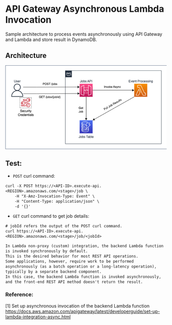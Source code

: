 # API Gateway Asynchronous Lambda Invocation

Sample architecture to process events asynchronously using API Gateway and Lambda and store result in DynamoDB.

## Architecture
![architecture](./images/architecture.png)

## Test:
- `POST` curl command:
```shell
curl -X POST https://<API-ID>.execute-api.<REGION>.amazonaws.com/<stage>/job \
    -H "X-Amz-Invocation-Type: Event" \
    -H "Content-Type: application/json" \
    -d '{}'
```

- `GET` curl command to get job details:
```shell
# jobId refers the output of the POST curl command.
curl https://<API-ID>.execute-api.<REGION>.amazonaws.com/<stage>/job/<jobId>
```


```
In Lambda non-proxy (custom) integration, the backend Lambda function is invoked synchronously by default.  
This is the desired behavior for most REST API operations.  
Some applications, however, require work to be performed asynchronously (as a batch operation or a long-latency operation), typically by a separate backend component.  
In this case, the backend Lambda function is invoked asynchronously, and the front-end REST API method doesn't return the result.
```

### Reference:
[1] Set up asynchronous invocation of the backend Lambda function  
https://docs.aws.amazon.com/apigateway/latest/developerguide/set-up-lambda-integration-async.html
